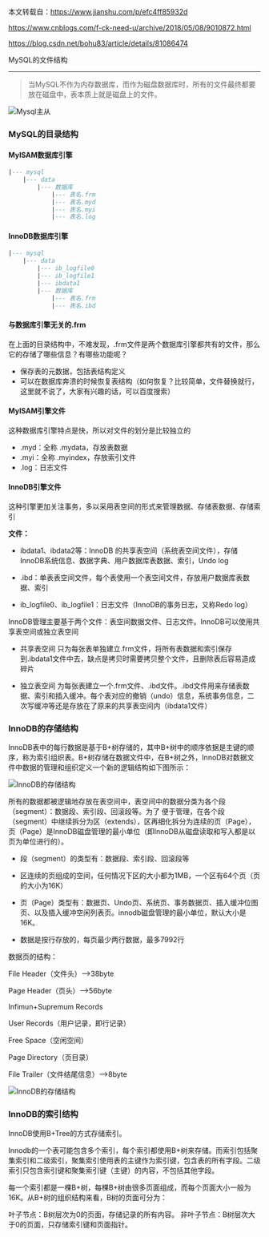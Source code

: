 
本文转载自：https://www.jianshu.com/p/efc4ff85932d 

https://www.cnblogs.com/f-ck-need-u/archive/2018/05/08/9010872.html

https://blog.csdn.net/bohu83/article/details/81086474

MySQL的文件结构

-----------------------------------------------

> 当MySQL不作为内存数据库，而作为磁盘数据库时，所有的文件最终都要放在磁盘中，表本质上就是磁盘上的文件。

![Mysql主从](/images/mysql-file.png)


### MySQL的目录结构

#### MyISAM数据库引擎

```sql
|--- mysql
    |--- data
        |--- 数据库
            |--- 表名.frm
            |--- 表名.myd
            |--- 表名.myi
            |--- 表名.log     
```


#### InnoDB数据库引擎

```sql
|--- mysql
    |--- data
        |--- ib_logfile0
        |--- ib_logfile1
        |--- ibdata1
        |--- 数据库
            |--- 表名.frm
            |--- 表名.ibd
```

#### 与数据库引擎无关的.frm

在上面的目录结构中，不难发现，.frm文件是两个数据库引擎都共有的文件，那么它的存储了哪些信息？有哪些功能呢？

- 保存表的元数据，包括表结构定义
- 可以在数据库奔溃的时候恢复表结构（如何恢复？比较简单，文件替换就行，这里就不说了，大家有兴趣的话，可以百度搜索）


#### MyISAM引擎文件

这种数据库引擎特点是快，所以对文件的划分是比较独立的

- .myd：全称 .mydata，存放表数据
- .myi：全称 .myindex，存放索引文件
- .log：日志文件


#### InnoDB引擎文件

这种引擎更加关注事务，多以采用表空间的形式来管理数据、存储表数据、存储索引

**文件：**

- ibdata1、ibdata2等：InnoDB 的共享表空间（系统表空间文件），存储InnoDB系统信息、数据字典、用户数据库表数据、索引，Undo log

- .ibd：单表表空间文件，每个表使用一个表空间文件，存放用户数据库表数据、索引

- ib_logfile0、ib_logfile1：日志文件（InnoDB的事务日志，又称Redo log）

InnoDB管理主要基于两个文件：表空间数据文件、日志文件。InnoDB可以使用共享表空间或独立表空间

- 共享表空间
  只为每张表单独建立.frm文件，将所有表数据和索引保存到.ibdata1文件中去，缺点是拷贝时需要拷贝整个文件，且删除表后容易造成碎片

- 独立表空间
  为每张表建立一个.frm文件、.ibd文件。.ibd文件用来存储表数据、索引和插入缓冲。每个表对应的撤销（undo）信息，系统事务信息，二次写缓冲等还是存放在了原来的共享表空间内（ibdata1文件）



### InnoDB的存储结构

InnoDB表中的每行数据是基于B+树存储的，其中B+树中的顺序依据是主键的顺序，称为索引组织表。B+树存储在数据文件中，在B+树之外，InnoDB对数据文件中数据的管理和组织定义一个新的逻辑结构如下图所示：

![InnoDB的存储结构](/images/tablespace.png)

所有的数据都被逻辑地存放在表空间中，表空间中的数据分类为各个段（segment）：数据段、索引段、回滚段等。为了 便于管理，在各个段（segment）中继续拆分为区（extends），区再细化拆分为连续的页（Page），页（Page）是InnoDB磁盘管理的最小单位（即InnoDB从磁盘读取和写入都是以页为单位进行的）。

- 段（segment）的类型有：数据段、索引段、回滚段等

- 区连续的页组成的空间，任何情况下区的大小都为1MB，一个区有64个页（页的大小为16K）

- 页（Page）类型有：数据页、Undo页、系统页、事务数据页、插入缓冲位图页、以及插入缓冲空闲列表页。innodb磁盘管理的最小单位，默认大小是16K。

- 数据是按行存放的，每页最少两行数据，最多7992行


数据页的结构：

 File Header（文件头）–>38byte
 
 Page Header（页头）–>56byte
 
 Infimun+Supremum Records
 
 User Records（用户记录，即行记录）
 
 Free Space（空闲空间）
 
 Page Directory（页目录）
 
 File Trailer（文件结尾信息）–>8byte
 
 ![InnoDB的存储结构](/images/page.png)


### InnoDB的索引结构

InnoDB使用B+Tree的方式存储索引。

Innodb的一个表可能包含多个索引，每个索引都使用B+树来存储。而索引包括聚集索引和二级索引，聚集索引使用表的主键作为索引键，包含表的所有字段。二级索引只包含索引键和聚集索引键（主键）的内容，不包括其他字段。

每一个索引都是一棵B+树，每棵B+树由很多页面组成，而每个页面大小一般为16K。从B+树的组织结构来看，B树的页面可分为：

叶子节点：B树层次为0的页面，存储记录的所有内容。
非叶子节点：B树层次大于0的页面，只存储索引键和页面指针。


